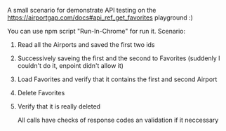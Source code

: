 A small scenario for demonstrate API testing on the https://airportgap.com/docs#api_ref_get_favorites playground :)

You can use npm script "Run-In-Chrome" for run it.
Scenario:
1. Read all the Airports and saved the first two ids
2. Successively saveing the first and the second to Favorites (suddenly I couldn't do it, enpoint didn't allow it)
3. Load Favorites and verify that it contains the first and second Airport
4. Delete Favorites
5. Verify that it is really deleted

   All calls have checks of response codes an validation if it neccessary
